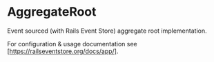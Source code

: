 # AggregateRoot

Event sourced (with Rails Event Store) aggregate root implementation.

For configuration & usage documentation see [https://railseventstore.org/docs/app/].

